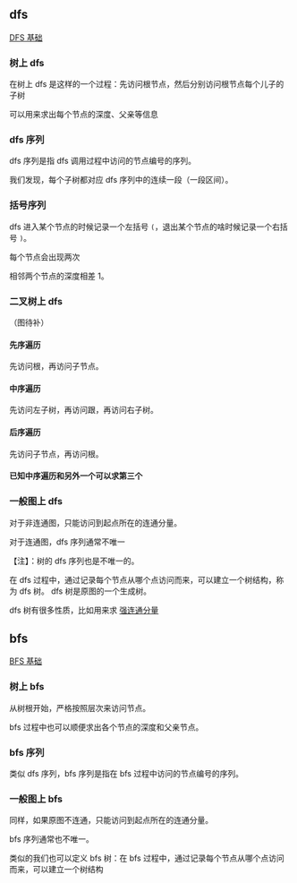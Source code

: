 ## dfs

[DFS 基础](/search/dfs)

### 树上 dfs

在树上 dfs 是这样的一个过程：先访问根节点，然后分别访问根节点每个儿子的子树

可以用来求出每个节点的深度、父亲等信息

### dfs 序列

dfs 序列是指 dfs 调用过程中访问的节点编号的序列。

我们发现，每个子树都对应 dfs 序列中的连续一段（一段区间）。

### 括号序列

dfs 进入某个节点的时候记录一个左括号 `(`，退出某个节点的啥时候记录一个右括号 `)`。

每个节点会出现两次

相邻两个节点的深度相差 1。

### 二叉树上 dfs

（图待补）

#### 先序遍历

先访问根，再访问子节点。

#### 中序遍历

先访问左子树，再访问跟，再访问右子树。

#### 后序遍历

先访问子节点，再访问根。

#### 已知中序遍历和另外一个可以求第三个

### 一般图上 dfs

对于非连通图，只能访问到起点所在的连通分量。

对于连通图，dfs 序列通常不唯一

【注】：树的 dfs 序列也是不唯一的。

在 dfs 过程中，通过记录每个节点从哪个点访问而来，可以建立一个树结构，称为 dfs 树。 dfs 树是原图的一个生成树。

dfs 树有很多性质，比如用来求 [强连通分量](/graph/scc)

## bfs

[BFS 基础](/search/bfs)

### 树上 bfs

从树根开始，严格按照层次来访问节点。

bfs 过程中也可以顺便求出各个节点的深度和父亲节点。

### bfs 序列

类似 dfs 序列，bfs 序列是指在 bfs 过程中访问的节点编号的序列。

### 一般图上 bfs

同样，如果原图不连通，只能访问到起点所在的连通分量。

bfs 序列通常也不唯一。

类似的我们也可以定义 bfs 树：在 bfs 过程中，通过记录每个节点从哪个点访问而来，可以建立一个树结构

